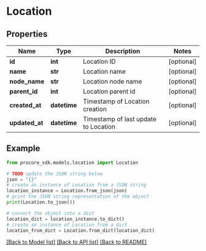 # Location


## Properties

Name | Type | Description | Notes
------------ | ------------- | ------------- | -------------
**id** | **int** | Location ID | [optional] 
**name** | **str** | Location name | [optional] 
**node_name** | **str** | Location node name | [optional] 
**parent_id** | **int** | Location parent id | [optional] 
**created_at** | **datetime** | Timestamp of Location creation | [optional] 
**updated_at** | **datetime** | Timestamp of last update to Location | [optional] 

## Example

```python
from procore_sdk.models.location import Location

# TODO update the JSON string below
json = "{}"
# create an instance of Location from a JSON string
location_instance = Location.from_json(json)
# print the JSON string representation of the object
print(Location.to_json())

# convert the object into a dict
location_dict = location_instance.to_dict()
# create an instance of Location from a dict
location_from_dict = Location.from_dict(location_dict)
```
[[Back to Model list]](../README.md#documentation-for-models) [[Back to API list]](../README.md#documentation-for-api-endpoints) [[Back to README]](../README.md)



